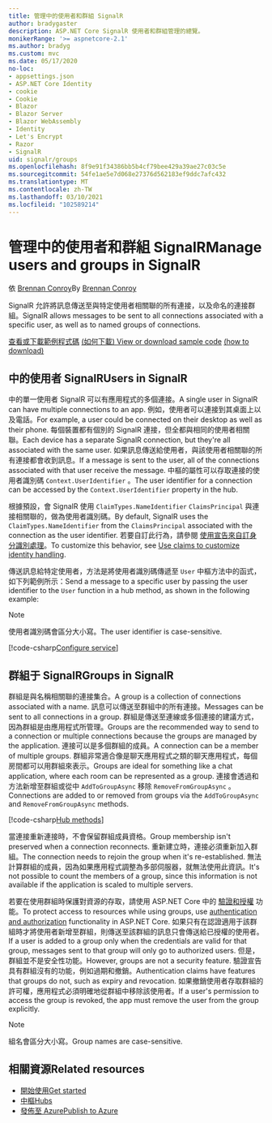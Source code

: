 ```yaml
---
title: 管理中的使用者和群組 SignalR
author: bradygaster
description: ASP.NET Core SignalR 使用者和群組管理的總覽。
monikerRange: '>= aspnetcore-2.1'
ms.author: bradyg
ms.custom: mvc
ms.date: 05/17/2020
no-loc:
- appsettings.json
- ASP.NET Core Identity
- cookie
- Cookie
- Blazor
- Blazor Server
- Blazor WebAssembly
- Identity
- Let's Encrypt
- Razor
- SignalR
uid: signalr/groups
ms.openlocfilehash: 8f9e91f34386bb5b4cf79bee429a39ae27c03c5e
ms.sourcegitcommit: 54fe1ae5e7d068e27376d562183ef9ddc7afc432
ms.translationtype: MT
ms.contentlocale: zh-TW
ms.lasthandoff: 03/10/2021
ms.locfileid: "102589214"
---
```

# <a name="manage-users-and-groups-in-signalr"></a><span data-ttu-id="6ff11-103">管理中的使用者和群組 SignalR</span><span class="sxs-lookup"><span data-stu-id="6ff11-103">Manage users and groups in SignalR</span></span>

<span data-ttu-id="6ff11-104">依 [Brennan Conroy](https://github.com/BrennanConroy)</span><span class="sxs-lookup"><span data-stu-id="6ff11-104">By [Brennan Conroy](https://github.com/BrennanConroy)</span></span>

<span data-ttu-id="6ff11-105">SignalR 允許將訊息傳送至與特定使用者相關聯的所有連接，以及命名的連接群組。</span><span class="sxs-lookup"><span data-stu-id="6ff11-105">SignalR allows messages to be sent to all connections associated with a specific user, as well as to named groups of connections.</span></span>

<span data-ttu-id="6ff11-106">[查看或下載範例程式碼](https://github.com/dotnet/AspNetCore.Docs/tree/main/aspnetcore/signalr/groups/sample/) [ (如何下載) ](xref:index#how-to-download-a-sample)</span><span class="sxs-lookup"><span data-stu-id="6ff11-106">[View or download sample code](https://github.com/dotnet/AspNetCore.Docs/tree/main/aspnetcore/signalr/groups/sample/) [(how to download)](xref:index#how-to-download-a-sample)</span></span>

## <a name="users-in-signalr"></a><span data-ttu-id="6ff11-107">中的使用者 SignalR</span><span class="sxs-lookup"><span data-stu-id="6ff11-107">Users in SignalR</span></span>

<span data-ttu-id="6ff11-108">中的單一使用者 SignalR 可以有應用程式的多個連接。</span><span class="sxs-lookup"><span data-stu-id="6ff11-108">A single user in SignalR can have multiple connections to an app.</span></span> <span data-ttu-id="6ff11-109">例如，使用者可以連接到其桌面上以及電話。</span><span class="sxs-lookup"><span data-stu-id="6ff11-109">For example, a user could be connected on their desktop as well as their phone.</span></span> <span data-ttu-id="6ff11-110">每個裝置都有個別的 SignalR 連接，但全都與相同的使用者相關聯。</span><span class="sxs-lookup"><span data-stu-id="6ff11-110">Each device has a separate SignalR connection, but they're all associated with the same user.</span></span> <span data-ttu-id="6ff11-111">如果訊息傳送給使用者，與該使用者相關聯的所有連接都會收到訊息。</span><span class="sxs-lookup"><span data-stu-id="6ff11-111">If a message is sent to the user, all of the connections associated with that user receive the message.</span></span> <span data-ttu-id="6ff11-112">中樞的屬性可以存取連接的使用者識別碼 `Context.UserIdentifier` 。</span><span class="sxs-lookup"><span data-stu-id="6ff11-112">The user identifier for a connection can be accessed by the `Context.UserIdentifier` property in the hub.</span></span>

<span data-ttu-id="6ff11-113">根據預設，會 SignalR 使用 `ClaimTypes.NameIdentifier` `ClaimsPrincipal` 與連接相關聯的，做為使用者識別碼。</span><span class="sxs-lookup"><span data-stu-id="6ff11-113">By default, SignalR uses the `ClaimTypes.NameIdentifier` from the `ClaimsPrincipal` associated with the connection as the user identifier.</span></span> <span data-ttu-id="6ff11-114">若要自訂此行為，請參閱 [使用宣告來自訂身分識別處理](xref:signalr/authn-and-authz#use-claims-to-customize-identity-handling)。</span><span class="sxs-lookup"><span data-stu-id="6ff11-114">To customize this behavior, see [Use claims to customize identity handling](xref:signalr/authn-and-authz#use-claims-to-customize-identity-handling).</span></span>

<span data-ttu-id="6ff11-115">傳送訊息給特定使用者，方法是將使用者識別碼傳遞至 `User` 中樞方法中的函式，如下列範例所示：</span><span class="sxs-lookup"><span data-stu-id="6ff11-115">Send a message to a specific user by passing the user identifier to the `User` function in a hub method, as shown in the following example:</span></span>

> [!NOTE]
> <span data-ttu-id="6ff11-116">使用者識別碼會區分大小寫。</span><span class="sxs-lookup"><span data-stu-id="6ff11-116">The user identifier is case-sensitive.</span></span>

[!code-csharp[Configure service](groups/sample/Hubs/ChatHub.cs?range=29-32)]

## <a name="groups-in-signalr"></a><span data-ttu-id="6ff11-117">群組于 SignalR</span><span class="sxs-lookup"><span data-stu-id="6ff11-117">Groups in SignalR</span></span>

<span data-ttu-id="6ff11-118">群組是與名稱相關聯的連接集合。</span><span class="sxs-lookup"><span data-stu-id="6ff11-118">A group is a collection of connections associated with a name.</span></span> <span data-ttu-id="6ff11-119">訊息可以傳送至群組中的所有連接。</span><span class="sxs-lookup"><span data-stu-id="6ff11-119">Messages can be sent to all connections in a group.</span></span> <span data-ttu-id="6ff11-120">群組是傳送至連線或多個連接的建議方式，因為群組是由應用程式所管理。</span><span class="sxs-lookup"><span data-stu-id="6ff11-120">Groups are the recommended way to send to a connection or multiple connections because the groups are managed by the application.</span></span> <span data-ttu-id="6ff11-121">連接可以是多個群組的成員。</span><span class="sxs-lookup"><span data-stu-id="6ff11-121">A connection can be a member of multiple groups.</span></span> <span data-ttu-id="6ff11-122">群組非常適合像是聊天應用程式之類的聊天應用程式，每個房間都可以用群組來表示。</span><span class="sxs-lookup"><span data-stu-id="6ff11-122">Groups are ideal for something like a chat application, where each room can be represented as a group.</span></span> <span data-ttu-id="6ff11-123">連接會透過和方法新增至群組或從中 `AddToGroupAsync` 移除 `RemoveFromGroupAsync` 。</span><span class="sxs-lookup"><span data-stu-id="6ff11-123">Connections are added to or removed from groups via the `AddToGroupAsync` and `RemoveFromGroupAsync` methods.</span></span>

[!code-csharp[Hub methods](groups/sample/Hubs/ChatHub.cs?range=15-27)]

<span data-ttu-id="6ff11-124">當連接重新連接時，不會保留群組成員資格。</span><span class="sxs-lookup"><span data-stu-id="6ff11-124">Group membership isn't preserved when a connection reconnects.</span></span> <span data-ttu-id="6ff11-125">重新建立時，連接必須重新加入群組。</span><span class="sxs-lookup"><span data-stu-id="6ff11-125">The connection needs to rejoin the group when it's re-established.</span></span> <span data-ttu-id="6ff11-126">無法計算群組的成員，因為如果應用程式調整為多部伺服器，就無法使用此資訊。</span><span class="sxs-lookup"><span data-stu-id="6ff11-126">It's not possible to count the members of a group, since this information is not available if the application is scaled to multiple servers.</span></span>

<span data-ttu-id="6ff11-127">若要在使用群組時保護對資源的存取，請使用 ASP.NET Core 中的 [驗證和授權](xref:signalr/authn-and-authz) 功能。</span><span class="sxs-lookup"><span data-stu-id="6ff11-127">To protect access to resources while using groups, use [authentication and authorization](xref:signalr/authn-and-authz) functionality in ASP.NET Core.</span></span> <span data-ttu-id="6ff11-128">如果只有在認證適用于該群組時才將使用者新增至群組，則傳送至該群組的訊息只會傳送給已授權的使用者。</span><span class="sxs-lookup"><span data-stu-id="6ff11-128">If a user is added to a group only when the credentials are valid for that group, messages sent to that group will only go to authorized users.</span></span> <span data-ttu-id="6ff11-129">但是，群組並不是安全性功能。</span><span class="sxs-lookup"><span data-stu-id="6ff11-129">However, groups are not a security feature.</span></span> <span data-ttu-id="6ff11-130">驗證宣告具有群組沒有的功能，例如過期和撤銷。</span><span class="sxs-lookup"><span data-stu-id="6ff11-130">Authentication claims have features that groups do not, such as expiry and revocation.</span></span> <span data-ttu-id="6ff11-131">如果撤銷使用者存取群組的許可權，應用程式必須明確地從群組中移除該使用者。</span><span class="sxs-lookup"><span data-stu-id="6ff11-131">If a user's permission to access the group is revoked, the app must remove the user from the group explicitly.</span></span>

> [!NOTE]
> <span data-ttu-id="6ff11-132">組名會區分大小寫。</span><span class="sxs-lookup"><span data-stu-id="6ff11-132">Group names are case-sensitive.</span></span>

## <a name="related-resources"></a><span data-ttu-id="6ff11-133">相關資源</span><span class="sxs-lookup"><span data-stu-id="6ff11-133">Related resources</span></span>

* [<span data-ttu-id="6ff11-134">開始使用</span><span class="sxs-lookup"><span data-stu-id="6ff11-134">Get started</span></span>](xref:tutorials/signalr)
* [<span data-ttu-id="6ff11-135">中樞</span><span class="sxs-lookup"><span data-stu-id="6ff11-135">Hubs</span></span>](xref:signalr/hubs)
* [<span data-ttu-id="6ff11-136">發佈至 Azure</span><span class="sxs-lookup"><span data-stu-id="6ff11-136">Publish to Azure</span></span>](xref:signalr/publish-to-azure-web-app)
